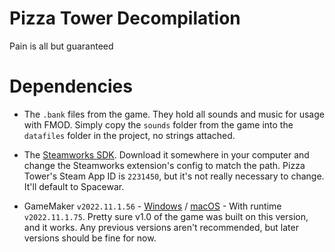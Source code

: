 # Pizza Tower Decompilation
Pain is all but guaranteed

# Dependencies
- The `.bank` files from the game. They hold all sounds and music for usage with FMOD.
Simply copy the `sounds` folder from the game into the `datafiles` folder in the project, no strings attached.

- The [Steamworks SDK](https://partner.steamgames.com/downloads/steamworks_sdk.zip).
Download it somewhere in your computer and change the Steamworks extension's config to match the path. Pizza Tower's Steam App ID is `2231450`, but it's not really necessary to change. It'll default to Spacewar.

- GameMaker `v2022.11.1.56` - [Windows](https://gms.yoyogames.com/GameMaker-Installer-2022.11.1.56.exe) / [macOS](https://gms.yoyogames.com/GameMaker-2022.11.1.56.pkg) - With runtime `v2022.11.1.75`.
Pretty sure v1.0 of the game was built on this version, and it works.
Any previous versions aren't recommended, but later versions should be fine for now.
